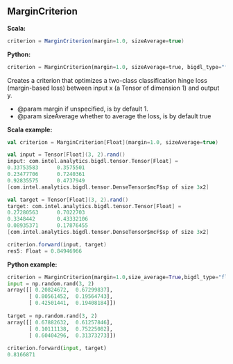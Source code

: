 ## MarginCriterion ##

**Scala:**
```scala
criterion = MarginCriterion(margin=1.0, sizeAverage=true)
```
**Python:**
```python
criterion = MarginCriterion(margin=1.0, sizeAverage=true, bigdl_type="float")
```

Creates a criterion that optimizes a two-class classification hinge loss (margin-based loss) between input x (a Tensor of dimension 1) and output y.
 * @param margin if unspecified, is by default 1.
 * @param sizeAverage whether to average the loss, is by default true

**Scala example:**
```scala
val criterion = MarginCriterion[Float](margin=1.0, sizeAverage=true)

val input = Tensor[Float](3, 2).rand()
input: com.intel.analytics.bigdl.tensor.Tensor[Float] =
0.33753583      0.3575501
0.23477706      0.7240361
0.92835575      0.4737949
[com.intel.analytics.bigdl.tensor.DenseTensor$mcF$sp of size 3x2]

val target = Tensor[Float](3, 2).rand()
target: com.intel.analytics.bigdl.tensor.Tensor[Float] =
0.27280563      0.7022703
0.3348442       0.43332106
0.08935371      0.17876455
[com.intel.analytics.bigdl.tensor.DenseTensor$mcF$sp of size 3x2]

criterion.forward(input, target)
res5: Float = 0.84946966
```

**Python example:**
```python
criterion = MarginCriterion(margin=1.0,size_average=True,bigdl_type="float")
input = np.random.rand(3, 2)
array([[ 0.20824672,  0.67299837],
       [ 0.80561452,  0.19564743],
       [ 0.42501441,  0.19408184]])
       
target = np.random.rand(3, 2)
array([[ 0.67882632,  0.61257846],
       [ 0.10111138,  0.75225082],
       [ 0.60404296,  0.31373273]])
       
criterion.forward(input, target)
0.8166871
```
